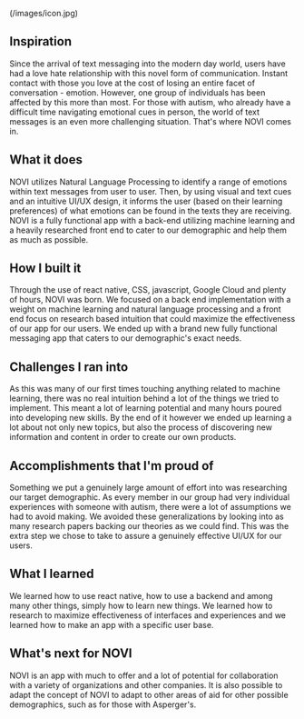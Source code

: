 (/images/icon.jpg)
## Inspiration
Since the arrival of text messaging into the modern day world, users have had a love hate relationship with this novel form of communication. Instant contact with those you love at the cost of losing an entire facet of conversation - emotion. However, one group of individuals has been affected by this more than most. For those with autism, who already have a difficult time navigating emotional cues in person, the world of text messages is an even more challenging situation. That's where NOVI comes in. 

## What it does
NOVI utilizes Natural Language Processing to identify a range of emotions within text messages from user to user. Then, by using visual and text cues and an intuitive UI/UX design, it informs the user (based on their learning preferences) of what emotions can be found in the texts they are receiving. NOVI is a fully functional app with a back-end utilizing machine learning and a heavily researched front end to cater to our demographic and help them as much as possible. 

## How I built it
Through the use of react native, CSS, javascript, Google Cloud and plenty of hours, NOVI was born. We focused on a back end implementation with a weight on machine learning and natural language processing and a front end focus on research based intuition that could maximize the effectiveness of our app for our users. We ended up with a brand new fully functional messaging app that caters to our demographic's exact needs.

## Challenges I ran into
As this was many of our first times touching anything related to machine learning, there was no real intuition behind a lot of the things we tried to implement. This meant a lot of learning potential and many hours poured into developing new skills. By the end of it however we ended up learning a lot about not only new topics, but also the process of discovering new information and content in order to create our own products.

## Accomplishments that I'm proud of
Something we put a genuinely large amount of effort into was researching our target demographic. As every member in our group had very individual experiences with someone with autism, there were a lot of assumptions we had to avoid making. We avoided these generalizations by looking into as many research papers backing our theories as we could find. This was the extra step we chose to take to assure a genuinely effective UI/UX for our users. 

## What I learned
We learned how to use react native, how to use a backend and among many other things, simply how to learn new things. We learned how to research to maximize effectiveness of interfaces and experiences and we learned how to make an app with a specific user base. 

## What's next for NOVI 
NOVI is an app with much to offer and a lot of potential for collaboration with a variety of organizations and other companies. It is also possible to adapt the concept of NOVI to adapt to other areas of aid for other possible demographics, such as for those with Asperger's.

